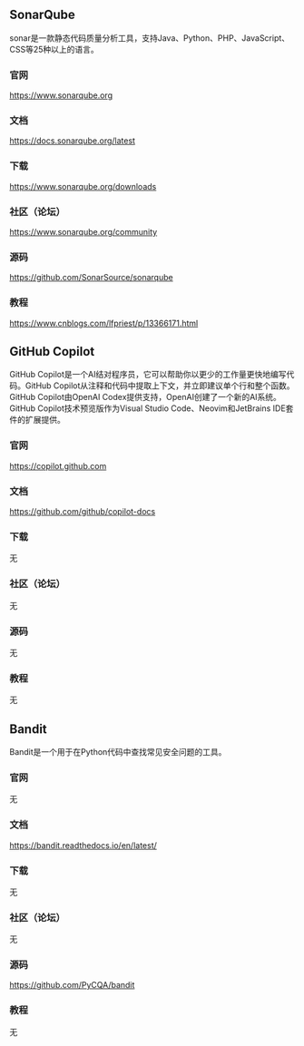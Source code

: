## SonarQube
sonar是一款静态代码质量分析工具，支持Java、Python、PHP、JavaScript、CSS等25种以上的语言。

### 官网
https://www.sonarqube.org

### 文档
https://docs.sonarqube.org/latest

### 下载
https://www.sonarqube.org/downloads

### 社区（论坛）
https://www.sonarqube.org/community

### 源码
https://github.com/SonarSource/sonarqube

### 教程
https://www.cnblogs.com/lfpriest/p/13366171.html


## GitHub Copilot

GitHub Copilot是一个AI结对程序员，它可以帮助你以更少的工作量更快地编写代码。GitHub Copilot从注释和代码中提取上下文，并立即建议单个行和整个函数。GitHub Copilot由OpenAI Codex提供支持，OpenAI创建了一个新的AI系统。GitHub Copilot技术预览版作为Visual Studio Code、Neovim和JetBrains IDE套件的扩展提供。

### 官网
https://copilot.github.com

### 文档
https://github.com/github/copilot-docs

### 下载
无

### 社区（论坛）
无

### 源码
无

### 教程
无


## Bandit

Bandit是一个用于在Python代码中查找常见安全问题的工具。

### 官网
无

### 文档
https://bandit.readthedocs.io/en/latest/

### 下载
无

### 社区（论坛）
无

### 源码
https://github.com/PyCQA/bandit

### 教程
无





